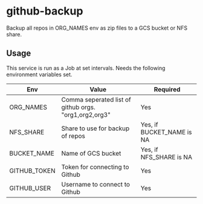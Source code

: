 # github-backup

Backup all repos in ORG_NAMES env as zip files to a GCS bucket or NFS share.

## Usage

This service is run as a Job at set intervals. Needs the following environment variables set.

| Env          | Value                                                 | Required                  |
|--------------|-------------------------------------------------------|---------------------------|
| ORG_NAMES    | Comma seperated list of github orgs. "org1,org2,org3" | Yes                       |
| NFS_SHARE    | Share to use for backup of repos                      | Yes, if BUCKET_NAME is NA |
| BUCKET_NAME  | Name of GCS bucket                                    | Yes, if NFS_SHARE is NA   |
| GITHUB_TOKEN | Token for connecting to Github                        | Yes                       | 
| GITHUB_USER | Username to connect to Github | Yes |        
